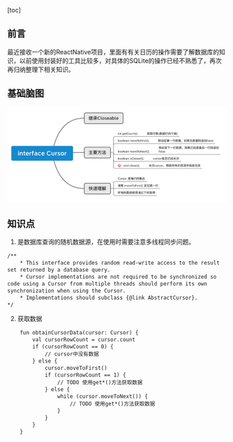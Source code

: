 [toc]

## 前言
最近接收一个新的ReactNative项目，里面有有关日历的操作需要了解数据库的知识，以前使用封装好的工具比较多，对具体的SQLite的操作已经不熟悉了，再次再归纳整理下相关知识。

## 基础脑图
![简洁结构](https://github.com/jiaozidev/resources/blob/master/image/2020-04/Android%20Cursor%20%E7%AE%80%E6%B4%81%E7%BB%93%E6%9E%84.png)

## 知识点

1. 是数据库查询的随机数据源，在使用时需要注意多线程同步问题。
```
/**
    * This interface provides random read-write access to the result set returned by a database query.
    * Cursor implementations are not required to be synchronized so code using a Cursor from multiple threads should perform its own synchronization when using the Cursor.
    * Implementations should subclass {@link AbstractCursor}.
*/
```

2. 获取数据
```
    fun obtainCursorData(cursor: Cursor) {
        val cursorRowCount = cursor.count
        if (cursorRowCount == 0) {
            // cursor中没有数据
        } else {
            cursor.moveToFirst()
            if (cursorRowCount == 1) {
                // TODO 使用get*()方法获取数据
            } else {
                while (cursor.moveToNext()) {
                    // TODO 使用get*()方法获取数据
                }
            }
        }
    }
```